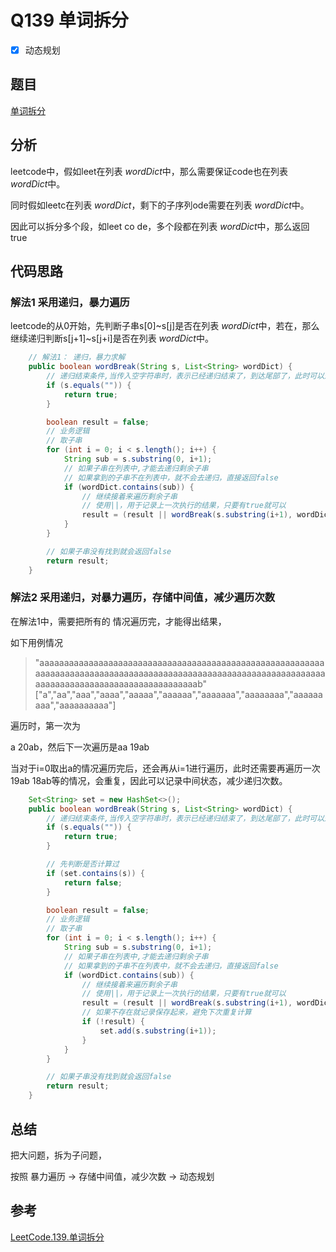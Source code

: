 # Q139 单词拆分

- [x] 动态规划

## 题目

[单词拆分](https://leetcode-cn.com/problemset/leetcode-hot-100/?topicSlugs=dynamic-programming)



## 分析

leetcode中，假如leet在列表 *wordDict*中，那么需要保证code也在列表 *wordDict*中。

同时假如leetc在列表 *wordDict*，剩下的子序列ode需要在列表 *wordDict*中。

因此可以拆分多个段，如leet    co   de，多个段都在列表 *wordDict*中，那么返回true



## 代码思路

### 解法1 采用递归，暴力遍历

leetcode的从0开始，先判断子串s[0]~s[j]是否在列表 *wordDict*中，若在，那么继续递归判断s[j+1]~s[j+i]是否在列表 *wordDict*中。

```java
    // 解法1： 递归，暴力求解
    public boolean wordBreak(String s, List<String> wordDict) {
        // 递归结束条件,当传入空字符串时，表示已经递归结束了，到达尾部了，此时可以返回ture了
        if (s.equals("")) {
            return true;
        }

        boolean result = false;
        // 业务逻辑
        // 取子串
        for (int i = 0; i < s.length(); i++) {
            String sub = s.substring(0, i+1);
            // 如果子串在列表中,才能去递归剩余子串
            // 如果拿到的子串不在列表中，就不会去递归，直接返回false
            if (wordDict.contains(sub)) {
                // 继续接着来遍历剩余子串
                // 使用||，用于记录上一次执行的结果，只要有true就可以
                result = (result || wordBreak(s.substring(i+1), wordDict));
            }
        }

        // 如果子串没有找到就会返回false
        return result;
    }
```

### 解法2 采用递归，对暴力遍历，存储中间值，减少遍历次数

在解法1中，需要把所有的 情况遍历完，才能得出结果，

如下用例情况

> "aaaaaaaaaaaaaaaaaaaaaaaaaaaaaaaaaaaaaaaaaaaaaaaaaaaaaaaaaaaaaaaaaaaaaaaaaaaaaaaaaaaaaaaaaaaaaaaaaaaaaaaaaaaaaaaaaaaaaaaaaaaaaaaaaaaaaaaaaaaaaaaaaaaaaab" ["a","aa","aaa","aaaa","aaaaa","aaaaaa","aaaaaaa","aaaaaaaa","aaaaaaaaa","aaaaaaaaaa"]

遍历时，第一次为

a 20ab，然后下一次遍历是aa 19ab

当对于i=0取出a的情况遍历完后，还会再从i=1进行遍历，此时还需要再遍历一次19ab 18ab等的情况，会重复，因此可以记录中间状态，减少递归次数。

```java
    Set<String> set = new HashSet<>();
    public boolean wordBreak(String s, List<String> wordDict) {
        // 递归结束条件,当传入空字符串时，表示已经递归结束了，到达尾部了，此时可以返回ture了
        if (s.equals("")) {
            return true;
        }

        // 先判断是否计算过
        if (set.contains(s)) {
            return false;
        }

        boolean result = false;
        // 业务逻辑
        // 取子串
        for (int i = 0; i < s.length(); i++) {
            String sub = s.substring(0, i+1);
            // 如果子串在列表中,才能去递归剩余子串
            // 如果拿到的子串不在列表中，就不会去递归，直接返回false
            if (wordDict.contains(sub)) {
                // 继续接着来遍历剩余子串
                // 使用||，用于记录上一次执行的结果，只要有true就可以
                result = (result || wordBreak(s.substring(i+1), wordDict));
                // 如果不存在就记录保存起来，避免下次重复计算
                if (!result) {
                    set.add(s.substring(i+1));
                }
            }
        }

        // 如果子串没有找到就会返回false
        return result;
    }
```

## 总结

把大问题，拆为子问题，

按照  暴力遍历  ->  存储中间值，减少次数 -> 动态规划



## 参考

[LeetCode.139.单词拆分](https://www.bilibili.com/video/av73514455/)

